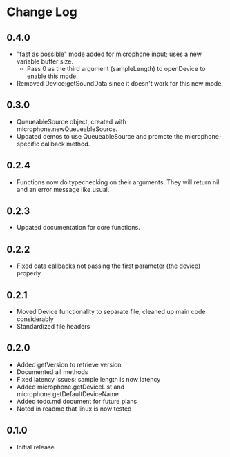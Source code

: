 # Change Log

## 0.4.0
- "fast as possible" mode added for microphone input; uses a new variable buffer size.
	- Pass 0 as the third argument (sampleLength) to openDevice to enable this mode.
- Removed Device:getSoundData since it doesn't work for this new mode.

## 0.3.0
- QueueableSource object, created with microphone.newQueueableSource.
- Updated demos to use QueueableSource and promote the microphone-specific callback method.

## 0.2.4
- Functions now do typechecking on their arguments. They will return nil and an error message like usual.

## 0.2.3
- Updated documentation for core functions.

## 0.2.2
- Fixed data callbacks not passing the first parameter (the device) properly

## 0.2.1
- Moved Device functionality to separate file, cleaned up main code considerably
- Standardized file headers

## 0.2.0
- Added getVersion to retrieve version
- Documented all methods
- Fixed latency issues; sample length is now latency
- Added microphone.getDeviceList and microphone.getDefaultDeviceName
- Added todo.md document for future plans
- Noted in readme that linux is now tested

## 0.1.0
- Initial release
